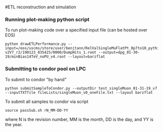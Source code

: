 #ETL reconstruction and simulation

### Running plot-making python script
To run plot-making code over a specified input file (can be hosted over EOS)
```
python drawETLPerformance.py --input=/eos/uscms/store/user/benjtann/RelValSingleMuFlatPt_0p7to10_pythia8/10_4_0_mtd3_runHitsRelValSingleMuFlatPt0p7to10noPU-v2V7_r2/190123_035425/0000/DumpHits_1.root --output=dpg_01-30-19/minBias14TeV_noPU_v4.root --layout=barzflat
```


### Submitting to condor pool on LPC
To submit to condor "by hand"
```
python submitSampleToCondor.py --outputDir test_singleMuon_01-31-19_v7 --inputTXTfile fileLists/singleMuon_v0_oneFile.txt --layout barzflat
```

To submit all samples to condor via script
```
source passSub.sh rN_MM-DD-YY 
```
where N is the revision number, MM is the month, DD is the day, and YY is the year. 